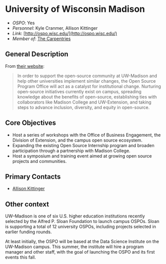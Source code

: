 # University of Wisconsin Madison

- *OSPO*: Yes
- *Personnel*: Kyle Cranmer, Allison Kittinger
- *Link*: [http://ospo.wisc.edu/](http://ospo.wisc.edu/)
- *Member of*: [The Carpentries](https://carpentries.org/members/)

## General Description

From [their website](http://ospo.wisc.edu/):

> In order to support the open-source community at UW-Madison and help other universities implement similar changes, the Open Source Program Office will act as a catalyst for institutional change. Nurturing open-source initiatives currently exist on campus, spreading knowledge about the benefits of open-source, establishing ties with collaborators like Madison College and UW-Extension, and taking steps to advance inclusion, diversity, and equity in open-source.

## Core Objectives

- Host a series of workshops with the Office of Business Engagement, the Division of Extension, and the campus open source ecosystem.
- Expanding the existing Open Source Internship program and broaden participation through a partnership with Madison College.
- Host a symposium and training event aimed at growing open source projects and communities.

## Primary Contacts

- [Allison Kittinger](mailto:allison.kittinger@wisc.edu)

## Other context

UW–Madison is one of six U.S. higher education institutions recently selected by the Alfred P. Sloan Foundation to launch campus OSPOs. Sloan is supporting a total of 12 university OSPOs, including projects selected in earlier funding rounds.

At least initially, the OSPO will be based at the Data Science Institute on the UW-Madison campus. This summer, the institute will hire a program manager and other staff, with the goal of launching the OSPO and its first events this fall.
